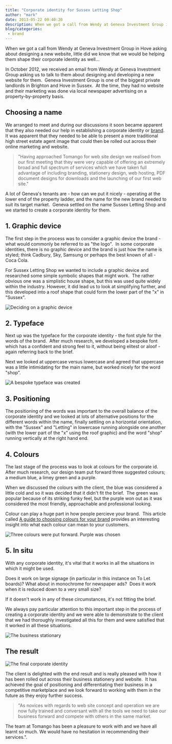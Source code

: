 ```yaml
---
title: "Corporate identity for Sussex Letting Shop"
author: "mark"
date: 2013-05-22 09:40:20
description: When we got a call from Wendy at Geneva Investment Group in Hove asking about designing a new website, little did we know that we would be helping them shape their corporate identity as well...
blog/categories: 
 - brand
---
```


When we got a call from Wendy at Geneva Investment Group in Hove asking about designing a new website, little did we know that we would be helping them shape their corporate identity as well...

In October 2012, we received an email from Wendy at Geneva Investment Group asking us to talk to them about designing and developing a new website for them.  Geneva Investment Group is one of the biggest private landlords in Brighton and Hove in Sussex.  At the time, they had no website and their marketing was done via local newspaper advertising on a property-by-property basis.

## Choosing a name

We arranged to meet and during our discussions it soon became apparent that they also needed our help in establishing a corporate identity or [brand](/creates/brand/).  It was apparent that they needed to be able to present a more traditional high street estate agent image that could then be rolled out across their online marketing and website.

> "Having approached Tomango for web site design we realised from our first meeting that they were very capable of offering an extremely broad and full spectrum of services which we have taken full advantage of including branding, stationery design, web hosting, PDF document designs for downloads and the launching of our first web site."

A lot of Geneva's tenants are - how can we put it nicely - operating at the lower end of the property ladder, and the name for the new brand needed to suit its target market.  Geneva settled on the name Sussex Letting Shop and we started to create a corporate identity for them.

## 1. Graphic device

The first step in the process was to consider a graphic device the brand - what would commonly be referred to as "the logo".  In some corporate identities, there is no graphic device and the brand is just how the name is styled; think Cadbury, Sky, Samsung or perhaps the best known of all - Coca Cola.

For Sussex Letting Shop we wanted to include a graphic device and researched some simple symbolic shapes that might work.  The rather obvious one was a simplistic house shape, but this was used quite widely within the industry. However, it did lead us to look at simplifying further, and this developed into a roof shape that could form the lower part of the "x" in "Sussex".

![](images/blog/graphicdevice.jpg "Deciding on a graphic device")

## 2. Typeface

Next up was the typeface for the corporate identity - the font style for the words of the brand.  After much research, we developed a bespoke font which has a confident and strong feel to it, without being elitest or aloof - again referring back to the brief.

Next we looked at uppercase versus lowercase and agreed that uppercase was a little intimidating for the main name, but worked nicely for the word "shop".

![](images/blog/typeface.jpg "A bespoke typeface was created")

## 3. Positioning

The positioning of the words was important to the overall balance of the corporate identity and we looked at lots of alternative positions for the different words within the name, finally settling on a horizontal orientation, with the "Sussex" and "Letting" in lowercase running alongside one another (with the lower part of the "x" using the roof graphic) and the word "shop" running vertically at the right hand end.

## 4. Colours

The last stage of the process was to look at colours for the corporate id.  After much research, our design team put forward three suggested colours; a medium blue, a limey green and a purple.

When we discussed the colours with the client, the blue was considered a little cold and so it was decided that it didn't fit the brief.  The green was popular because of its striking funky feel, but the purple won out as it was considered the most friendly, approachable and professional looking.

Colour can play a huge part in how people percieve your brand.  This article called [A guide to choosing colours for your brand](http://www.usabilitypost.com/2008/09/29/a-guide-to-choosing-colors-for-your-brand/) provides an interesting insight into what each colour can mean to your customers.

![](images/blog/colourssussexletting.jpg "Three colours were put forward. Purple was chosen")

## 5. In situ

With any corporate identity, it's vital that it works in all the situations in which it might be used.

Does it work on large signage (in particular in this instance on To Let boards)? What about in monochrome for newspaper ads?  Does it work when it is reduced down to a very small size?

If it doesn't work in any of these circumstances, it's not fitting the brief.

We always pay particular attention to this important step in the process of creating a corporate identity and we were able to demonstrate to the client that we had thoroughly investigated all this for them and were satisfied that it worked in all these situations.

![](images/blog/businessstationary.jpg "The business stationary")

## The result

![](images/blog/finalidentity.jpg "The final corporate identity")

The client is delighted with the end result and is really pleased with how it has been rolled out across their business stationery and website.  It has achieved the goal of positioning and differentiating their business in a competitive marketplace and we look forward to working with them in the future as they enjoy further success.

> "As novices with regards to web site concept and operation we are now fully trained and conversant with all the tools we need to take our business forward and compete with others in the same market.

The team at Tomango has been a pleasure to work with and we have all learnt so much. We would have no hesitation in recommending their services.".



